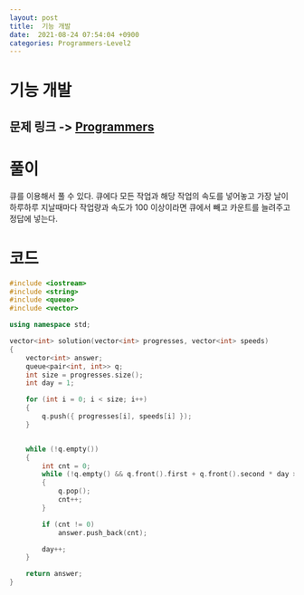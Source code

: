```yaml
---
layout: post
title:  기능 개발
date:  2021-08-24 07:54:04 +0900
categories: Programmers-Level2
---
```


# 기능 개발
## 문제 링크 -> [Programmers](https://programmers.co.kr/learn/courses/30/lessons/42586)

# 풀이
큐를 이용해서 풀 수 있다. 큐에다 모든 작업과 해당 작업의 속도를 넣어놓고 가장 날이 하루하루 지날때마다 작업량과 속도가 100 이상이라면 큐에서 빼고 카운트를 늘려주고 정답에 넣는다.

# 코드
```c++
#include <iostream>
#include <string>
#include <queue>
#include <vector>

using namespace std;

vector<int> solution(vector<int> progresses, vector<int> speeds) 
{
    vector<int> answer;
    queue<pair<int, int>> q;
    int size = progresses.size();
    int day = 1;

    for (int i = 0; i < size; i++)
    {
        q.push({ progresses[i], speeds[i] });
    }


    while (!q.empty())
    {
        int cnt = 0;
        while (!q.empty() && q.front().first + q.front().second * day >= 100)
        {
            q.pop();
            cnt++;
        }

        if (cnt != 0)
            answer.push_back(cnt);

        day++;
    }

    return answer;
}
```